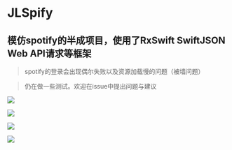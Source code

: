 # JLSpify
## 模仿spotify的半成项目，使用了RxSwift SwiftJSON Web API请求等框架

> spotify的登录会出现偶尔失败以及资源加载慢的问题（被墙问题）

> 仍在做一些测试。欢迎在issue中提出问题与建议



![](https://markdownfile.iscuec.club/2020/03/23/%E5%B1%8F%E5%B9%95%E5%BF%AB%E7%85%A7%202020-03-23%20%E4%B8%8B%E5%8D%882.09.26.png)

![](https://markdownfile.iscuec.club/2020/03/23/%E5%B1%8F%E5%B9%95%E5%BF%AB%E7%85%A7%202020-03-23%20%E4%B8%8B%E5%8D%882.10.03.png)

![](https://markdownfile.iscuec.club/2020/03/23/%E5%B1%8F%E5%B9%95%E5%BF%AB%E7%85%A7%202020-03-23%20%E4%B8%8B%E5%8D%882.10.13.png)

![](https://markdownfile.iscuec.club/2020/03/23/%E5%B1%8F%E5%B9%95%E5%BF%AB%E7%85%A7%202020-03-23%20%E4%B8%8B%E5%8D%882.10.22.png)
